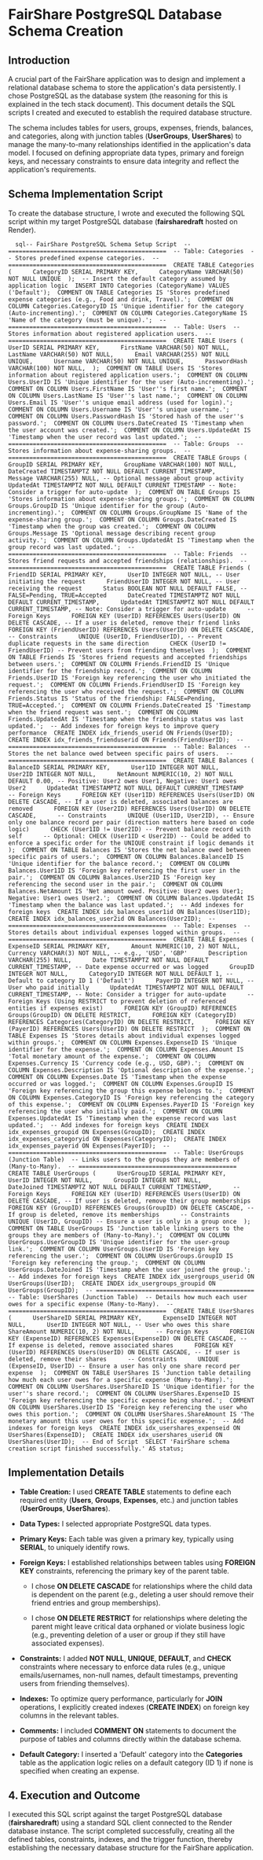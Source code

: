 FairShare PostgreSQL Database Schema Creation
=============================================

Introduction
------------

A crucial part of the FairShare application was to design and implement a relational database schema to store the application's data persistently. I chose PostgreSQL as the database system (the reasoning for this is explained in the tech stack document). This document details the SQL scripts I created and executed to establish the required database structure.

The schema includes tables for users, groups, expenses, friends, balances, and categories, along with junction tables (**UserGroups**, **UserShares**) to manage the many-to-many relationships identified in the application's data model. I focused on defining appropriate data types, primary and foreign keys, and necessary constraints to ensure data integrity and reflect the application's requirements.

Schema Implementation Script
--------------------------------

To create the database structure, I wrote and executed the following SQL script within my target PostgreSQL database (**fairsharedraft** hosted on Render).

`   sql-- FairShare PostgreSQL Schema Setup Script  -- =============================================  -- Table: Categories  -- Stores predefined expense categories.  -- =============================================  CREATE TABLE Categories (      CategoryID SERIAL PRIMARY KEY,      CategoryName VARCHAR(50) NOT NULL UNIQUE  );  -- Insert the default category assumed by application logic  INSERT INTO Categories (CategoryName) VALUES ('Default');  COMMENT ON TABLE Categories IS 'Stores predefined expense categories (e.g., Food and drink, Travel).';  COMMENT ON COLUMN Categories.CategoryID IS 'Unique identifier for the category (Auto-incrementing).';  COMMENT ON COLUMN Categories.CategoryName IS 'Name of the category (must be unique).';  -- =============================================  -- Table: Users  -- Stores information about registered application users.  -- =============================================  CREATE TABLE Users (      UserID SERIAL PRIMARY KEY,      FirstName VARCHAR(50) NOT NULL,      LastName VARCHAR(50) NOT NULL,      Email VARCHAR(255) NOT NULL UNIQUE,      Username VARCHAR(50) NOT NULL UNIQUE,      PasswordHash VARCHAR(100) NOT NULL,  );  COMMENT ON TABLE Users IS 'Stores information about registered application users.';  COMMENT ON COLUMN Users.UserID IS 'Unique identifier for the user (Auto-incrementing).';  COMMENT ON COLUMN Users.FirstName IS 'User''s first name.';  COMMENT ON COLUMN Users.LastName IS 'User''s last name.';  COMMENT ON COLUMN Users.Email IS 'User''s unique email address (used for login).';  COMMENT ON COLUMN Users.Username IS 'User''s unique username.';  COMMENT ON COLUMN Users.PasswordHash IS 'Stored hash of the user''s password.';  COMMENT ON COLUMN Users.DateCreated IS 'Timestamp when the user account was created.';  COMMENT ON COLUMN Users.UpdatedAt IS 'Timestamp when the user record was last updated.';  -- =============================================  -- Table: Groups  -- Stores information about expense-sharing groups.  -- =============================================  CREATE TABLE Groups (      GroupID SERIAL PRIMARY KEY,      GroupName VARCHAR(100) NOT NULL,      DateCreated TIMESTAMPTZ NOT NULL DEFAULT CURRENT_TIMESTAMP,      Message VARCHAR(255) NULL, -- Optional message about group activity      UpdatedAt TIMESTAMPTZ NOT NULL DEFAULT CURRENT_TIMESTAMP -- Note: Consider a trigger for auto-update  );  COMMENT ON TABLE Groups IS 'Stores information about expense-sharing groups.';  COMMENT ON COLUMN Groups.GroupID IS 'Unique identifier for the group (Auto-incrementing).';  COMMENT ON COLUMN Groups.GroupName IS 'Name of the expense-sharing group.';  COMMENT ON COLUMN Groups.DateCreated IS 'Timestamp when the group was created.';  COMMENT ON COLUMN Groups.Message IS 'Optional message describing recent group activity.';  COMMENT ON COLUMN Groups.UpdatedAt IS 'Timestamp when the group record was last updated.';  -- =============================================  -- Table: Friends  -- Stores friend requests and accepted friendships (relationships).  -- =============================================  CREATE TABLE Friends (      FriendID SERIAL PRIMARY KEY,      UserID INTEGER NOT NULL, -- User initiating the request      FriendUserID INTEGER NOT NULL, -- User receiving the request      Status BOOLEAN NOT NULL DEFAULT FALSE, -- FALSE=Pending, TRUE=Accepted      DateCreated TIMESTAMPTZ NOT NULL DEFAULT CURRENT_TIMESTAMP,      UpdatedAt TIMESTAMPTZ NOT NULL DEFAULT CURRENT_TIMESTAMP, -- Note: Consider a trigger for auto-update      -- Foreign Keys      FOREIGN KEY (UserID) REFERENCES Users(UserID) ON DELETE CASCADE, -- If a user is deleted, remove their friend links      FOREIGN KEY (FriendUserID) REFERENCES Users(UserID) ON DELETE CASCADE,      -- Constraints      UNIQUE (UserID, FriendUserID), -- Prevent duplicate requests in the same direction      CHECK (UserID != FriendUserID) -- Prevent users from friending themselves  );  COMMENT ON TABLE Friends IS 'Stores friend requests and accepted friendships between users.';  COMMENT ON COLUMN Friends.FriendID IS 'Unique identifier for the friendship record.';  COMMENT ON COLUMN Friends.UserID IS 'Foreign key referencing the user who initiated the request.';  COMMENT ON COLUMN Friends.FriendUserID IS 'Foreign key referencing the user who received the request.';  COMMENT ON COLUMN Friends.Status IS 'Status of the friendship: FALSE=Pending, TRUE=Accepted.';  COMMENT ON COLUMN Friends.DateCreated IS 'Timestamp when the friend request was sent.';  COMMENT ON COLUMN Friends.UpdatedAt IS 'Timestamp when the friendship status was last updated.';  -- Add indexes for foreign keys to improve query performance  CREATE INDEX idx_friends_userid ON Friends(UserID);  CREATE INDEX idx_friends_frienduserid ON Friends(FriendUserID);  -- =============================================  -- Table: Balances  -- Stores the net balance owed between specific pairs of users.  -- =============================================  CREATE TABLE Balances (      BalanceID SERIAL PRIMARY KEY,      User1ID INTEGER NOT NULL,      User2ID INTEGER NOT NULL,      NetAmount NUMERIC(10, 2) NOT NULL DEFAULT 0.00, -- Positive: User2 owes User1, Negative: User1 owes User2      UpdatedAt TIMESTAMPTZ NOT NULL DEFAULT CURRENT_TIMESTAMP      -- Foreign Keys      FOREIGN KEY (User1ID) REFERENCES Users(UserID) ON DELETE CASCADE, -- If a user is deleted, associated balances are removed      FOREIGN KEY (User2ID) REFERENCES Users(UserID) ON DELETE CASCADE,      -- Constraints      UNIQUE (User1ID, User2ID), -- Ensure only one balance record per pair (direction matters here based on code logic)      CHECK (User1ID != User2ID) -- Prevent balance record with self      -- Optional: CHECK (User1ID < User2ID) -- Could be added to enforce a specific order for the UNIQUE constraint if logic demands it  );  COMMENT ON TABLE Balances IS 'Stores the net balance owed between specific pairs of users.';  COMMENT ON COLUMN Balances.BalanceID IS 'Unique identifier for the balance record.';  COMMENT ON COLUMN Balances.User1ID IS 'Foreign key referencing the first user in the pair.';  COMMENT ON COLUMN Balances.User2ID IS 'Foreign key referencing the second user in the pair.';  COMMENT ON COLUMN Balances.NetAmount IS 'Net amount owed. Positive: User2 owes User1; Negative: User1 owes User2.';  COMMENT ON COLUMN Balances.UpdatedAt IS 'Timestamp when the balance was last updated.';  -- Add indexes for foreign keys  CREATE INDEX idx_balances_user1id ON Balances(User1ID);  CREATE INDEX idx_balances_user2id ON Balances(User2ID);  -- =============================================  -- Table: Expenses  -- Stores details about individual expenses logged within groups.  -- =============================================  CREATE TABLE Expenses (      ExpenseID SERIAL PRIMARY KEY,      Amount NUMERIC(10, 2) NOT NULL,      Currency VARCHAR(3) NOT NULL, -- e.g., 'USD', 'GBP'      Description VARCHAR(255) NULL,      Date TIMESTAMPTZ NOT NULL DEFAULT CURRENT_TIMESTAMP, -- Date expense occurred or was logged      GroupID INTEGER NOT NULL,      CategoryID INTEGER NOT NULL DEFAULT 1, -- Default to category ID 1 ('Default')      PayerID INTEGER NOT NULL, -- User who paid initially      UpdatedAt TIMESTAMPTZ NOT NULL DEFAULT CURRENT_TIMESTAMP, -- Note: Consider a trigger for auto-update      -- Foreign Keys (Using RESTRICT to prevent deletion of referenced entities if expenses exist)      FOREIGN KEY (GroupID) REFERENCES Groups(GroupID) ON DELETE RESTRICT,      FOREIGN KEY (CategoryID) REFERENCES Categories(CategoryID) ON DELETE RESTRICT,      FOREIGN KEY (PayerID) REFERENCES Users(UserID) ON DELETE RESTRICT  );  COMMENT ON TABLE Expenses IS 'Stores details about individual expenses logged within groups.';  COMMENT ON COLUMN Expenses.ExpenseID IS 'Unique identifier for the expense.';  COMMENT ON COLUMN Expenses.Amount IS 'Total monetary amount of the expense.';  COMMENT ON COLUMN Expenses.Currency IS 'Currency code (e.g., USD, GBP).';  COMMENT ON COLUMN Expenses.Description IS 'Optional description of the expense.';  COMMENT ON COLUMN Expenses.Date IS 'Timestamp when the expense occurred or was logged.';  COMMENT ON COLUMN Expenses.GroupID IS 'Foreign key referencing the group this expense belongs to.';  COMMENT ON COLUMN Expenses.CategoryID IS 'Foreign key referencing the category of this expense.';  COMMENT ON COLUMN Expenses.PayerID IS 'Foreign key referencing the user who initially paid.';  COMMENT ON COLUMN Expenses.UpdatedAt IS 'Timestamp when the expense record was last updated.';  -- Add indexes for foreign keys  CREATE INDEX idx_expenses_groupid ON Expenses(GroupID);  CREATE INDEX idx_expenses_categoryid ON Expenses(CategoryID);  CREATE INDEX idx_expenses_payerid ON Expenses(PayerID);  -- =============================================  -- Table: UserGroups (Junction Table)  -- Links users to the groups they are members of (Many-to-Many).  -- =============================================  CREATE TABLE UserGroups (      UserGroupID SERIAL PRIMARY KEY,      UserID INTEGER NOT NULL,      GroupID INTEGER NOT NULL,      DateJoined TIMESTAMPTZ NOT NULL DEFAULT CURRENT_TIMESTAMP,      -- Foreign Keys      FOREIGN KEY (UserID) REFERENCES Users(UserID) ON DELETE CASCADE, -- If user is deleted, remove their group memberships      FOREIGN KEY (GroupID) REFERENCES Groups(GroupID) ON DELETE CASCADE, -- If group is deleted, remove its memberships      -- Constraints      UNIQUE (UserID, GroupID) -- Ensure a user is only in a group once  );  COMMENT ON TABLE UserGroups IS 'Junction table linking users to the groups they are members of (Many-to-Many).';  COMMENT ON COLUMN UserGroups.UserGroupID IS 'Unique identifier for the user-group link.';  COMMENT ON COLUMN UserGroups.UserID IS 'Foreign key referencing the user.';  COMMENT ON COLUMN UserGroups.GroupID IS 'Foreign key referencing the group.';  COMMENT ON COLUMN UserGroups.DateJoined IS 'Timestamp when the user joined the group.';  -- Add indexes for foreign keys  CREATE INDEX idx_usergroups_userid ON UserGroups(UserID);  CREATE INDEX idx_usergroups_groupid ON UserGroups(GroupID);  -- =============================================  -- Table: UserShares (Junction Table)  -- Details how much each user owes for a specific expense (Many-to-Many).  -- =============================================  CREATE TABLE UserShares (      UserShareID SERIAL PRIMARY KEY,      ExpenseID INTEGER NOT NULL,      UserID INTEGER NOT NULL, -- User who owes this share      ShareAmount NUMERIC(10, 2) NOT NULL,      -- Foreign Keys      FOREIGN KEY (ExpenseID) REFERENCES Expenses(ExpenseID) ON DELETE CASCADE, -- If expense is deleted, remove associated shares      FOREIGN KEY (UserID) REFERENCES Users(UserID) ON DELETE CASCADE, -- If user is deleted, remove their shares      -- Constraints      UNIQUE (ExpenseID, UserID) -- Ensure a user has only one share record per expense  );  COMMENT ON TABLE UserShares IS 'Junction table detailing how much each user owes for a specific expense (Many-to-Many).';  COMMENT ON COLUMN UserShares.UserShareID IS 'Unique identifier for the user''s share record.';  COMMENT ON COLUMN UserShares.ExpenseID IS 'Foreign key referencing the specific expense being shared.';  COMMENT ON COLUMN UserShares.UserID IS 'Foreign key referencing the user who owes this portion.';  COMMENT ON COLUMN UserShares.ShareAmount IS 'The monetary amount this user owes for this specific expense.';  -- Add indexes for foreign keys  CREATE INDEX idx_usershares_expenseid ON UserShares(ExpenseID);  CREATE INDEX idx_usershares_userid ON UserShares(UserID);  -- End of Script  SELECT 'FairShare schema creation script finished successfully.' AS status;   `

Implementation Details
------------------------------

*   **Table Creation:** I used **CREATE TABLE** statements to define each required entity (**Users**, **Groups**, **Expenses**, etc.) and junction tables (**UserGroups**, **UserShares**).

*   **Data Types:** I selected appropriate PostgreSQL data types.

*   **Primary Keys:** Each table was given a primary key, typically using **SERIAL**, to uniquely identify rows.

*   **Foreign Keys:** I established relationships between tables using **FOREIGN KEY** constraints, referencing the primary key of the parent table.

    *   I chose **ON DELETE CASCADE** for relationships where the child data is dependent on the parent (e.g., deleting a user should remove their friend entries and group memberships).

    *   I chose **ON DELETE RESTRICT** for relationships where deleting the parent might leave critical data orphaned or violate business logic (e.g., preventing deletion of a user or group if they still have associated expenses).

*   **Constraints:** I added **NOT NULL**, **UNIQUE**, **DEFAULT**, and **CHECK** constraints where necessary to enforce data rules (e.g., unique emails/usernames, non-null names, default timestamps, preventing users from friending themselves).

*   **Indexes:** To optimize query performance, particularly for **JOIN** operations, I explicitly created indexes (**CREATE INDEX**) on foreign key columns in the relevant tables.

*   **Comments:** I included **COMMENT ON** statements to document the purpose of tables and columns directly within the database schema.

*   **Default Category:** I inserted a 'Default' category into the **Categories** table as the application logic relies on a default category (ID 1) if none is specified when creating an expense.


4\. Execution and Outcome
-------------------------

I executed this SQL script against the target PostgreSQL database (**fairsharedraft**) using a standard SQL client connected to the Render database instance. The script completed successfully, creating all the defined tables, constraints, indexes, and the trigger function, thereby establishing the necessary database structure for the FairShare application.